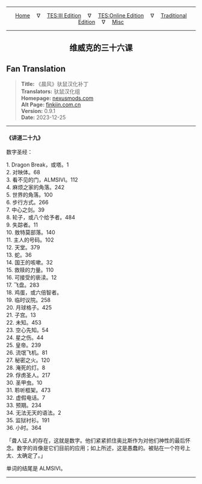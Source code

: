 
---

<!-- Jekyll Page Links -->

<center>
<a href="../../../../../index.html">Home</a>
&emsp;&nabla;&emsp;
<a href="../../../../index-tes3.html">TES:III Edition</a>
&emsp;&nabla;&emsp;
<a href="../../../../index-teso.html">TES:Online Edition</a>
&emsp;&nabla;&emsp;
<a href="../../../../index-traditional.html">Traditional Edition</a>
&emsp;&nabla;&emsp;
<a href="../../../../index-misc.html">Misc</a>
</center>

<!-- Markdown Body Below: -->

---

<center>
<h2><span style="font-family:SimSun">维威克的三十六课</span></h2>
</center>

## Fan Translation

> __Title:__ 《晨风》驮鼠汉化补丁\
> __Translators:__ ﻿驮鼠汉化组\
> __Homepage:__ [nexusmods.com][1]\
> __Alt Page:__ [finkiin.com.cn][2]\
> __Version:__ 0.9.1\
> __Date:__ 2023-12-25

[1]: https://www.nexusmods.com/morrowind/mods/53885
[2]: https://finkiin.com.cn/d/1153

---

#### 《讲道二十九》

数字圣经：

1\. Dragon Break，或塔。1\
2\. 对映体。68\
3\. 看不见的门，ALMSIVI。112\
4\. 麻烦之家的角落。242\
5\. 世界的角落。100\
6\. 步行方式。266\
7\. 中心之剑。39\
8\. 轮子，或八个给予者。484\
9\. 失踪者。11\
10\. 敖特莫部落。140\
11\. 主人的号码。102\
12\. 天堂。379\
13\. 蛇。36\
14\. 国王的咳嗽。32\
15\. 救赎的力量。110\
16\. 可接受的亵渎。12\
17\. 飞盘。283\
18\. 鸡蛋，或六倍智者。\
19\. 临时议院。258\
20\. 月球格子。425\
21\. 子宫。13\
22\. 未知。453\
23\. 空心先知。54\
24\. 星之伤。44\
25\. 皇帝。239\
26\. 流氓飞机。81\
27\. 秘密之火。120\
28\. 淹死的灯。8\
29\. 俘虏圣人。217\
30\. 圣甲虫。10\
31\. 聆听框架。473\
32\. 虚假电话。7\
33\. 预期。234\
34\. 无法无天的语法。2\
35\. 监狱衬衫。191\
36\. 小时。364

「聋人证人的存在，这就是数字。他们紧紧抓住奥比斯作为对他们神性的最后怀念。数字的肖像是它们目前的应用；如上所述，这是愚蠢的。被贴在一个符号上太、太确定了。」

单词的结尾是 ALMSIVI。

---
